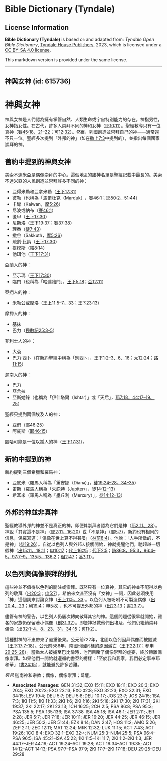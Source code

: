# Bible Dictionary (Tyndale)

## License Information

**Bible Dictionary (Tyndale)** is based on and adapted from: _Tyndale Open Bible Dictionary_, [Tyndale House Publishers](https://tyndaleopenresources.com/), 2023, which is licensed under a [CC BY-SA 4.0 license](https://creativecommons.org/licenses/by-sa/4.0/legalcode.en).

This markdown version is provided under the same license.



--------------------------------

## 神與女神 (id: 615736)

神與女神
====

神與女神是人們認為擁有掌管自然、人類生命或宇宙特別能力的存在。神指男性，女神指女性。在古代，許多人崇拜不同的神和女神（[耶10:11](https://ref.ly/Jer10:11)）。聖經教導只有一位真神（[賽45:18、21](https://ref.ly/Isa45:18,Isa45:21-Isa45:22)–[22](https://ref.ly/Isa45:18,Isa45:21-Isa45:22)；[可12:32](https://ref.ly/Mark12:32)）。然而，列國創造並崇拜自己的神——通常還不只一位。聖經多次提到「外邦的神」（如在[撒上7:3](https://ref.ly/1Sam7:3)中提到的），並指出每個國家崇拜的神。

舊約中提到的神與女神
----------

美索不達米亞是偶像崇拜的中心。這個地區的諸神名單是聖經記載中最長的。美索不達米亞的人民創造並崇拜許多不同的神：

* 亞得米勒和亞拿米勒（[王下17:31](https://ref.ly/2Kgs17:31)）
* 彼勒（也稱為「馬爾杜克（Marduk）」，[賽46:1](https://ref.ly/Isa46:1)；[耶50:2，](https://ref.ly/Jer50:2)[51:44](https://ref.ly/Jer51:44)）
* 卡彎（Kaiwan，[摩5:26](https://ref.ly/Amos5:26)）
* 尼波或納布（[賽46:1](https://ref.ly/Isa46:1)）
* 匿甲（[王下17:30](https://ref.ly/2Kgs17:30)）
* 尼斯洛（[王下19:37](https://ref.ly/2Kgs19:37)；[賽37:38](https://ref.ly/Isa37:38)）
* 理番（[徒7:43](https://ref.ly/Acts7:43)）
* 撒谷（Sakkuth，[摩5:26](https://ref.ly/Amos5:26)）
* 疏割‧比訥（[王下17:30](https://ref.ly/2Kgs17:30)）
* 搭模斯（[結8:14](https://ref.ly/Ezek8:14)）
* 他珥他（[王下17:31](https://ref.ly/2Kgs17:31)）

亞蘭人的神：

* 亞示瑪（[王下17:30](https://ref.ly/2Kgs17:30)）
* 臨門（也稱為「哈達臨門」，[王下5:18](https://ref.ly/2Kgs5:18)；[亞12:11](https://ref.ly/Zech12:11)）

亞捫人的神：

* 米勒公或摩洛（[王上11:5](https://ref.ly/1Kgs11:5-1Kgs11:7,1Kgs11:33)–[7、33](https://ref.ly/1Kgs11:5-1Kgs11:7,1Kgs11:33)；[王下23:13](https://ref.ly/2Kgs23:13)）

摩押人的神：

* 基抹
* 巴力（[民數記25:3–5](https://ref.ly/Num25:3-Num25:5)）

非利士人的神：

* 大袞
* 巴力‧西卜（在新約聖經中稱為「別西卜」，[王下1:2–3、6、16](https://ref.ly/2Kgs1:2-2Kgs1:3,2Kgs1:6,2Kgs1:16)；[太12:24](https://ref.ly/Matt12:24)；[路11:15](https://ref.ly/Luke11:15)）

迦南人的神：

* 巴力
* 亞舍拉
* 亞斯她錄（也稱為「伊什塔爾（Ishtar）」或「天后」，[耶7:18，](https://ref.ly/Jer7:18)[44:17–19、25](https://ref.ly/Jer44:17-Jer44:19,Jer44:25)）

聖經只提到兩個埃及人的神：

* 亞們（[耶46:25](https://ref.ly/Jer46:25)）
* 阿庇斯（[耶46:15](https://ref.ly/Jer46:15)）

匿哈可能是一位以攔人的神（[王下17:31](https://ref.ly/2Kgs17:31)）。

新約中提到的神
-------

新約提到三個希臘和羅馬神：

* 亞底米（羅馬人稱為「黛安娜（Diana）」，[徒19:24–28、34–35](https://ref.ly/Acts19:24-Acts19:28,Acts19:34-Acts19:35)）
* 宙斯（羅馬人稱為「朱庇特（Jupiter）」，[徒14:12–13](https://ref.ly/Acts14:12-Acts14:13)）
* 希耳米（羅馬人稱為「墨丘利（Mercury）」，[徒14:12–13](https://ref.ly/Acts14:12-Acts14:13)）

外邦的神並非真神
--------

聖經教導外邦的神並不是真正的神，即便其崇拜者認為它們是神（[耶2:11、](https://ref.ly/Jer2:11)[28](https://ref.ly/Jer2:28)）。神說「其實這不是神」（[耶2:11，](https://ref.ly/Jer2:11)[16:20](https://ref.ly/Jer16:20)）或「不是神」（[耶5:7](https://ref.ly/Jer5:7)）。新約也有相同的信息，保羅寫道：「偶像在世上算不得甚麼」（[林前8:4](https://ref.ly/1Cor8:4)）。他說：「人手所做的，不是神」（[徒19:26](https://ref.ly/Acts19:26)）。自從以色列人與外邦人接觸開始，神就提醒他們，祂超越一切假神（[出15:11，](https://ref.ly/Exod15:11)[18:11](https://ref.ly/Exod18:11)；[申10:17](https://ref.ly/Deut10:17)；[代上16:25](https://ref.ly/1Chr16:25)；[代下2:5](https://ref.ly/2Chr2:5)；[詩86:8，](https://ref.ly/Ps86:8)[95:3，](https://ref.ly/Ps95:3)[96:4–5，](https://ref.ly/Ps96:4-Ps96:5)[97:7–9，](https://ref.ly/Ps97:7-Ps97:9)[135:5，136:2](https://ref.ly/Ps135:5,Ps135:136)；[但2:47](https://ref.ly/Dan2:47)；[番2:11](https://ref.ly/Zeph2:11)）。

以色列與偶像崇拜的掙扎
-----------

這些神並不值得以色列的關注或崇拜。既然只有一位真神，其它的神並不配得以色列的敬拜（[出20:3](https://ref.ly/Exod20:3)；[申5:7](https://ref.ly/Deut5:7)）。希伯來文甚至沒有「女神」一詞，因此必須使用「神」這個詞來討論女神（[王上11:5、33](https://ref.ly/1Kgs11:5,1Kgs11:33)）。以色列人被吩咐不可製造偶像（[出20:4、23](https://ref.ly/Exod20:4,Exod20:23)；[利19:4](https://ref.ly/Lev19:4)；[申5:8](https://ref.ly/Deut5:8)），也不可提及外邦的神（[出23:13](https://ref.ly/Exod23:13)；[書23:7](https://ref.ly/Josh23:7)）。

儘管有神的警告，以色列人仍屢次轉向敬拜其它的神。這個問題從很早就開始，雅各的家族仍保留著小偶像（[創31:32](https://ref.ly/Gen31:32)）。即便神拯救他們出埃及，他們仍繼續崇拜偶像（[出32:1–4、8、23、31，](https://ref.ly/Exod32:1-Exod32:4,Exod32:8,Exod32:23,Exod32:31)[34:15](https://ref.ly/Exod34:15)；[何11:2](https://ref.ly/Hos11:2)）。

這種對神的不忠帶來了嚴重後果。公元前722年，北國以色列因拜偶像而被毀滅（[王下17:7–18](https://ref.ly/2Kgs17:7-2Kgs17:18)）。公元前586年，南國也因同樣的原因滅亡（[王下22:17](https://ref.ly/2Kgs22:17)；參[申29:25–28](https://ref.ly/Deut29:25-Deut29:28)）。當猶太人被擄至巴比倫時，他們目睹了偶像崇拜的虛妄，終於轉離偶像崇拜。如果他們一開始就遵循約書亞的榜樣：「至於我和我家，我們必定事奉耶和華」（[書24:15](https://ref.ly/Josh24:15)），就能避免許多苦難。

*另見* 迦南神和宗教；偶像，偶像崇拜；邱壇。

* **Associated Passages:** GEN 31:32; EXO 15:11; EXO 18:11; EXO 20:3; EXO 20:4; EXO 20:23; EXO 23:13; EXO 32:8; EXO 32:23; EXO 32:31; EXO 34:15; LEV 19:4; DEU 5:7; DEU 5:8; DEU 10:17; JOS 23:7; JOS 24:15; 1SA 7:3; 1KI 11:5; 1KI 11:33; 2KI 1:6; 2KI 1:16; 2KI 5:18; 2KI 17:30; 2KI 17:31; 2KI 19:37; 2KI 22:17; 2KI 23:13; 1CH 16:25; 2CH 2:5; PSA 86:8; PSA 95:3; PSA 135:5; PSA 135:136; ISA 37:38; ISA 45:18; ISA 46:1; JER 2:11; JER 2:28; JER 5:7; JER 7:18; JER 10:11; JER 16:20; JER 44:25; JER 46:15; JER 46:25; JER 50:2; JER 51:44; EZK 8:14; DAN 2:47; HOS 11:2; AMO 5:26; ZEP 2:11; ZEC 12:11; MAT 12:24; MRK 12:32; LUK 11:15; ACT 7:43; ACT 19:26; 1CO 8:4; EXO 32:1–EXO 32:4; NUM 25:3–NUM 25:5; PSA 96:4–PSA 96:5; ISA 45:21–ISA 45:22; 1KI 11:5–1KI 11:7; 2KI 1:2–2KI 1:3; JER 44:17–JER 44:19; ACT 19:24–ACT 19:28; ACT 19:34–ACT 19:35; ACT 14:12–ACT 14:13; PSA 97:7–PSA 97:9; 2KI 17:7–2KI 17:18; DEU 29:25–DEU 29:28

